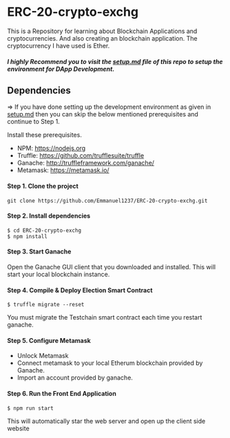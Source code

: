 # ERC-20-crypto-exchg
This is a Repository for learning about Blockchain Applications and cryptocurrencies. And also creating an blockchain application. 
The cryptocurrency I have used is Ether.

##### I highly Recommend you to visit the [setup.md](https://github.com/Emmanuel1237/Testchain/blob/master/setup.md) file of this repo to setup the environment for DApp Development.


## Dependencies 
  => If you have done setting up the development environment as given in 
  [setup.md](https://github.com/Emmanuel1237/Testchain/blob/master/setup.md) then you can skip the below mentioned prerequisites and continue to Step 1.

 Install these prerequisites.

 - NPM: https://nodejs.org
 - Truffle: https://github.com/trufflesuite/truffle
 - Ganache: http://truffleframework.com/ganache/
 - Metamask: https://metamask.io/
  

#### Step 1. Clone the project
   
    git clone https://github.com/Emmanuel1237/ERC-20-crypto-exchg.git

#### Step 2. Install dependencies

    $ cd ERC-20-crypto-exchg
    $ npm install

#### Step 3. Start Ganache

 Open the Ganache GUI client that you downloaded and installed. This will start  your local blockchain instance.

#### Step 4. Compile & Deploy Election Smart Contract

    $ truffle migrate --reset 
 
 You must migrate the Testchain smart contract each time you restart ganache.

#### Step 5. Configure Metamask

 - Unlock Metamask
 - Connect metamask to your local Etherum blockchain provided by Ganache.
 - Import an account provided by ganache.

#### Step 6. Run the Front End Application
    $ npm run start
 This will automatically star the web server and open up the client side website 
